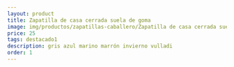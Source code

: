 ```yaml
---
layout: product
title: Zapatilla de casa cerrada suela de goma 
image: img/productos/zapatillas-caballero/Zapatilla de casa cerrada suela de goma =25=destacado1=gris azul marino marrón invierno vulladi.webp
price: 25
tags: destacado1
description: gris azul marino marrón invierno vulladi
order: 1
---
```

